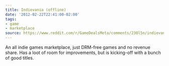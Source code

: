 ```yaml
---
title: Indievania (offline)
date: '2012-02-22T22:41:00-02:00'
tags:
- game
- marketplace
source: https://www.reddit.com/r/GameDealsMeta/comments/230l5n/indievania_closed_down_forever/
---
```

An all indie games marketplace, just DRM-free games and no revenue share. Has a loot of room for improvements, but is kicking-off with a bunch of good titles.
